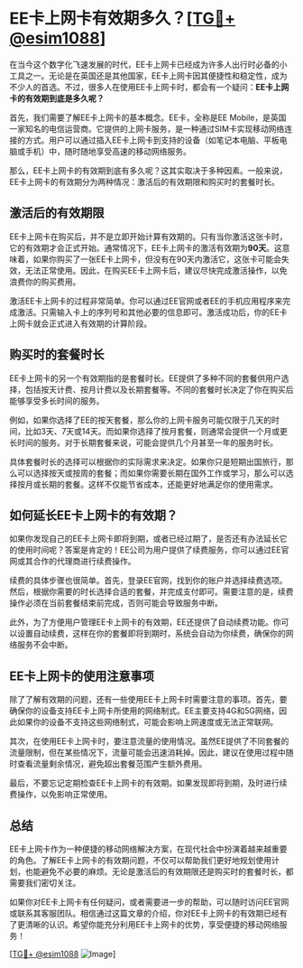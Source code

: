 # EE卡上网卡有效期多久？[[TG💪+ @esim1088](https://t.me/s/esim1088)]

在当今这个数字化飞速发展的时代，EE卡上网卡已经成为许多人出行时必备的小工具之一。无论是在英国还是其他国家，EE卡上网卡因其便捷性和稳定性，成为不少人的首选。不过，很多人在使用EE卡上网卡时，都会有一个疑问：**EE卡上网卡的有效期到底是多久呢？**

首先，我们需要了解EE卡上网卡的基本概念。EE卡，全称是EE Mobile，是英国一家知名的电信运营商。它提供的上网卡服务，是一种通过SIM卡实现移动网络连接的方式。用户可以通过插入EE卡上网卡到支持的设备（如笔记本电脑、平板电脑或手机）中，随时随地享受高速的移动网络服务。

那么，EE卡上网卡的有效期到底有多久呢？这其实取决于多种因素。一般来说，EE卡上网卡的有效期分为两种情况：激活后的有效期限和购买时的套餐时长。

## 激活后的有效期限

EE卡上网卡在购买后，并不是立即开始计算有效期的。只有当你激活这张卡时，它的有效期才会正式开始。通常情况下，EE卡上网卡的激活有效期为**90天**。这意味着，如果你购买了一张EE卡上网卡，但没有在90天内激活它，这张卡可能会失效，无法正常使用。因此，在购买EE卡上网卡后，建议尽快完成激活操作，以免浪费你的购买费用。

激活EE卡上网卡的过程非常简单。你可以通过EE官网或者EE的手机应用程序来完成激活。只需输入卡上的序列号和其他必要的信息即可。激活成功后，你的EE卡上网卡就会正式进入有效期的计算阶段。

## 购买时的套餐时长

EE卡上网卡的另一个有效期指的是套餐时长。EE提供了多种不同的套餐供用户选择，包括按天计费、按月计费以及长期套餐等。不同的套餐时长决定了你在购买后能够享受多长时间的服务。

例如，如果你选择了EE的按天套餐，那么你的上网卡服务可能仅限于几天的时间，比如3天、7天或14天。而如果你选择了按月套餐，则通常会提供一个月或更长时间的服务。对于长期套餐来说，可能会提供几个月甚至一年的服务时长。

具体套餐时长的选择可以根据你的实际需求来决定。如果你只是短期出国旅行，那么可以选择按天或按周的套餐；而如果你需要长期在国外工作或学习，那么可以选择按月或长期的套餐。这样不仅能节省成本，还能更好地满足你的使用需求。

## 如何延长EE卡上网卡的有效期？

如果你发现自己的EE卡上网卡即将到期，或者已经过期了，是否还有办法延长它的使用时间呢？答案是肯定的！EE公司为用户提供了续费服务，你可以通过EE官网或其合作的代理商进行续费操作。

续费的具体步骤也很简单。首先，登录EE官网，找到你的账户并选择续费选项。然后，根据你需要的时长选择合适的套餐，并完成支付即可。需要注意的是，续费操作必须在当前套餐结束前完成，否则可能会导致服务中断。

此外，为了方便用户管理EE卡上网卡的有效期，EE还提供了自动续费功能。你可以设置自动续费，这样在你的套餐即将到期时，系统会自动为你续费，确保你的网络服务不会中断。

## EE卡上网卡的使用注意事项

除了了解有效期的问题，还有一些使用EE卡上网卡时需要注意的事项。首先，要确保你的设备支持EE卡上网卡所使用的网络制式。EE主要支持4G和5G网络，因此如果你的设备不支持这些网络制式，可能会影响上网速度或无法正常联网。

其次，在使用EE卡上网卡时，要注意流量的使用情况。虽然EE提供了不同套餐的流量限制，但在某些情况下，流量可能会迅速消耗掉。因此，建议在使用过程中随时查看流量剩余情况，避免超出套餐范围产生额外费用。

最后，不要忘记定期检查EE卡上网卡的有效期。如果发现即将到期，及时进行续费操作，以免影响正常使用。

## 总结

EE卡上网卡作为一种便捷的移动网络解决方案，在现代社会中扮演着越来越重要的角色。了解EE卡上网卡的有效期问题，不仅可以帮助我们更好地规划使用计划，也能避免不必要的麻烦。无论是激活后的有效期限还是购买时的套餐时长，都需要我们密切关注。

如果你对EE卡上网卡有任何疑问，或者需要进一步的帮助，可以随时访问EE官网或联系其客服团队。相信通过这篇文章的介绍，你对EE卡上网卡的有效期已经有了更清晰的认识。希望你能充分利用EE卡上网卡的优势，享受便捷的移动网络服务！

[[TG💪+ @esim1088](https://t.me/s/esim1088) ![Image](https://i.postimg.cc/4NQfJmqS/Snipaste-2025-05-13-00-14-12.png)]